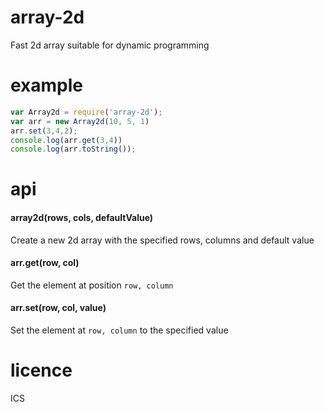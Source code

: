# array-2d

Fast 2d array suitable for dynamic programming

# example

```js
var Array2d = require('array-2d');
var arr = new Array2d(10, 5, 1)
arr.set(3,4,2);
console.log(arr.get(3,4))
console.log(arr.toString());
```

# api

#### array2d(rows, cols, defaultValue)

Create a new 2d array with the specified rows, columns and default value

#### arr.get(row, col)

Get the element at position `row, column`

#### arr.set(row, col, value)

Set the element at `row, column` to the specified value

# licence

ICS
